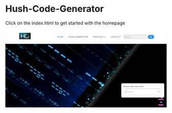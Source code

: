 # Hush-Code-Generator

Click on the index.html to get started with the homepage

<img src="screenshots/1.png">
